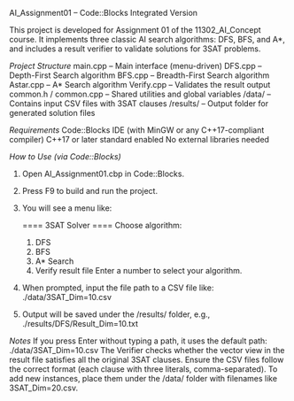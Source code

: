 AI_Assignment01 – Code::Blocks Integrated Version

This project is developed for Assignment 01 of the 11302_AI_Concept course.
It implements three classic AI search algorithms: DFS, BFS, and A*, and includes a result verifier to validate solutions for 3SAT problems.

*Project Structure*
   main.cpp – Main interface (menu-driven)
   DFS.cpp – Depth-First Search algorithm
   BFS.cpp – Breadth-First Search algorithm
   Astar.cpp – A* Search algorithm
   Verify.cpp – Validates the result output
   common.h / common.cpp – Shared utilities and global variables
   /data/ – Contains input CSV files with 3SAT clauses
   /results/ – Output folder for generated solution files

*Requirements*
Code::Blocks IDE (with MinGW or any C++17-compliant compiler)
C++17 or later standard enabled
No external libraries needed

*How to Use (via Code::Blocks)*
1. Open AI_Assignment01.cbp in Code::Blocks.
2. Press F9 to build and run the project.
3. You will see a menu like:

   ==== 3SAT Solver ====
   Choose algorithm:
   1. DFS
   2. BFS
   3. A* Search
   4. Verify result file
   Enter a number to select your algorithm.

4. When prompted, input the file path to a CSV file like:
      ./data/3SAT_Dim=10.csv
5. Output will be saved under the /results/ folder, e.g.,
      ./results/DFS/Result_Dim=10.txt

*Notes*
If you press Enter without typing a path, it uses the default path:
./data/3SAT_Dim=10.csv
The Verifier checks whether the vector view in the result file satisfies all the original 3SAT clauses.
Ensure the CSV files follow the correct format (each clause with three literals, comma-separated).
To add new instances, place them under the /data/ folder with filenames like 3SAT_Dim=20.csv.
